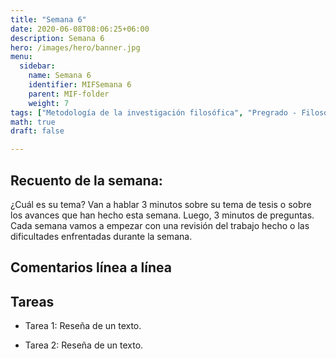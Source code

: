 ```yaml
---
title: "Semana 6"
date: 2020-06-08T08:06:25+06:00
description: Semana 6
hero: /images/hero/banner.jpg
menu:
  sidebar:
    name: Semana 6
    identifier: MIFSemana 6
    parent: MIF-folder
    weight: 7
tags: ["Metodología de la investigación filosófica", "Pregrado - Filosofía"]
math: true
draft: false

---
```


## Recuento de la semana: 

¿Cuál es su tema? Van a hablar 3 minutos sobre su tema de tesis o sobre los avances que han hecho esta semana. Luego, 3 minutos de preguntas. Cada semana vamos a empezar con una revisión del trabajo hecho o las dificultades enfrentadas durante la semana.

## Comentarios línea a línea


## Tareas 

 - Tarea 1: Reseña de un texto.

 - Tarea 2: Reseña de un texto.


